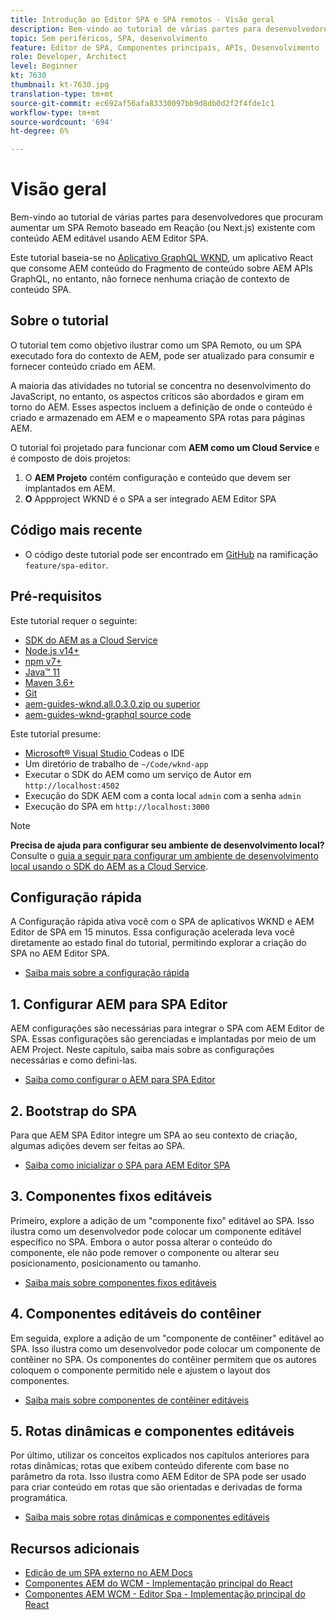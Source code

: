 ```yaml
---
title: Introdução ao Editor SPA e SPA remotos - Visão geral
description: Bem-vindo ao tutorial de várias partes para desenvolvedores que procuram aumentar um SPA Remoto existente com conteúdo AEM editável usando AEM Editor SPA.
topic: Sem periféricos, SPA, desenvolvimento
feature: Editor de SPA, Componentes principais, APIs, Desenvolvimento
role: Developer, Architect
level: Beginner
kt: 7630
thumbnail: kt-7630.jpg
translation-type: tm+mt
source-git-commit: ec692af56afa83330097bb9d8db0d2f2f4fde1c1
workflow-type: tm+mt
source-wordcount: '694'
ht-degree: 6%

---
```



# Visão geral

Bem-vindo ao tutorial de várias partes para desenvolvedores que procuram aumentar um SPA Remoto baseado em Reação (ou Next.js) existente com conteúdo AEM editável usando AEM Editor SPA.

Este tutorial baseia-se no [Aplicativo GraphQL WKND](https://experienceleague.adobe.com/docs/experience-manager-learn/getting-started-with-aem-headless/graphql/overview.html), um aplicativo React que consome AEM conteúdo do Fragmento de conteúdo sobre AEM APIs GraphQL, no entanto, não fornece nenhuma criação de contexto de conteúdo SPA.

## Sobre o tutorial

O tutorial tem como objetivo ilustrar como um SPA Remoto, ou um SPA executado fora do contexto de AEM, pode ser atualizado para consumir e fornecer conteúdo criado em AEM.

A maioria das atividades no tutorial se concentra no desenvolvimento do JavaScript, no entanto, os aspectos críticos são abordados e giram em torno do AEM. Esses aspectos incluem a definição de onde o conteúdo é criado e armazenado em AEM e o mapeamento SPA rotas para páginas AEM.

O tutorial foi projetado para funcionar com **AEM como um Cloud Service** e é composto de dois projetos:

1. O __AEM Projeto__ contém configuração e conteúdo que devem ser implantados em AEM.
1. __O__ Appproject WKND é o SPA a ser integrado AEM Editor SPA

## Código mais recente

+ O código deste tutorial pode ser encontrado em [GitHub](https://github.com/adobe/aem-guides-wknd-graphql) na ramificação `feature/spa-editor`.

## Pré-requisitos

Este tutorial requer o seguinte:

+ [SDK do AEM as a Cloud Service](https://experienceleague.adobe.com/docs/experience-manager-learn/cloud-service/local-development-environment-set-up/aem-runtime.html?lang=en)
+ [Node.js v14+](https://nodejs.org/en/)
+ [npm v7+](https://www.npmjs.com/)
+ [Java™ 11](https://downloads.experiencecloud.adobe.com/content/software-distribution/en/general.html)
+ [Maven 3.6+](https://maven.apache.org/)
+ [Git](https://git-scm.com/downloads)
+ [aem-guides-wknd.all.0.3.0.zip ou superior](https://github.com/adobe/aem-guides-wknd/releases)
+ [aem-guides-wknd-graphql source code](https://github.com/adobe/aem-guides-wknd-graphql)

Este tutorial presume:

+ [Microsoft® Visual Studio ](https://visualstudio.microsoft.com/) Codeas o IDE
+ Um diretório de trabalho de `~/Code/wknd-app`
+ Executar o SDK do AEM como um serviço de Autor em `http://localhost:4502`
+ Execução do SDK AEM com a conta local `admin` com a senha `admin`
+ Execução do SPA em `http://localhost:3000`

>[!NOTE]
>
> **Precisa de ajuda para configurar seu ambiente de desenvolvimento local?** Consulte o [guia a seguir para configurar um ambiente de desenvolvimento local usando o SDK do AEM as a Cloud Service](https://experienceleague.adobe.com/docs/experience-manager-learn/cloud-service/local-development-environment-set-up/overview.html).


## Configuração rápida

A Configuração rápida ativa você com o SPA de aplicativos WKND e AEM Editor de SPA em 15 minutos. Essa configuração acelerada leva você diretamente ao estado final do tutorial, permitindo explorar a criação do SPA no AEM Editor SPA.

+ [Saiba mais sobre a configuração rápida](./quick-setup.md)

## 1. Configurar AEM para SPA Editor

AEM configurações são necessárias para integrar o SPA com AEM Editor de SPA. Essas configurações são gerenciadas e implantadas por meio de um AEM Project. Neste capítulo, saiba mais sobre as configurações necessárias e como defini-las.

+ [Saiba como configurar o AEM para SPA Editor](./aem-configure.md)

## 2. Bootstrap do SPA

Para que AEM SPA Editor integre um SPA ao seu contexto de criação, algumas adições devem ser feitas ao SPA.

+ [Saiba como inicializar o SPA para AEM Editor SPA](./spa-bootstrap.md)

## 3. Componentes fixos editáveis

Primeiro, explore a adição de um &quot;componente fixo&quot; editável ao SPA. Isso ilustra como um desenvolvedor pode colocar um componente editável específico no SPA. Embora o autor possa alterar o conteúdo do componente, ele não pode remover o componente ou alterar seu posicionamento, posicionamento ou tamanho.

+ [Saiba mais sobre componentes fixos editáveis](./spa-fixed-component.md)

## 4. Componentes editáveis do contêiner

Em seguida, explore a adição de um &quot;componente de contêiner&quot; editável ao SPA. Isso ilustra como um desenvolvedor pode colocar um componente de contêiner no SPA. Os componentes do contêiner permitem que os autores coloquem o componente permitido nele e ajustem o layout dos componentes.

+ [Saiba mais sobre componentes de contêiner editáveis](./spa-container-component.md)

## 5. Rotas dinâmicas e componentes editáveis

Por último, utilizar os conceitos explicados nos capítulos anteriores para rotas dinâmicas; rotas que exibem conteúdo diferente com base no parâmetro da rota. Isso ilustra como AEM Editor de SPA pode ser usado para criar conteúdo em rotas que são orientadas e derivadas de forma programática.

+ [Saiba mais sobre rotas dinâmicas e componentes editáveis](./spa-dynamic-routes.md)

## Recursos adicionais

+ [Edição de um SPA externo no AEM Docs](https://experienceleague.adobe.com/docs/experience-manager-cloud-service/implementing/developing/hybrid/editing-external-spa.html)
+ [Componentes AEM do WCM - Implementação principal do React](https://www.npmjs.com/package/@adobe/aem-core-components-react-base)
+ [Componentes AEM WCM - Editor Spa - Implementação principal do React](https://www.npmjs.com/package/@adobe/aem-core-components-react-spa)
